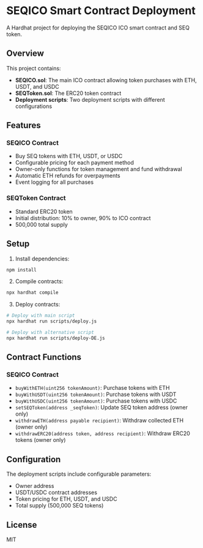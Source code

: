# SEQICO Smart Contract Deployment

A Hardhat project for deploying the SEQICO ICO smart contract and SEQ token.

## Overview

This project contains:

- **SEQICO.sol**: The main ICO contract allowing token purchases with ETH, USDT, and USDC
- **SEQToken.sol**: The ERC20 token contract
- **Deployment scripts**: Two deployment scripts with different configurations

## Features

### SEQICO Contract

- Buy SEQ tokens with ETH, USDT, or USDC
- Configurable pricing for each payment method
- Owner-only functions for token management and fund withdrawal
- Automatic ETH refunds for overpayments
- Event logging for all purchases

### SEQToken Contract

- Standard ERC20 token
- Initial distribution: 10% to owner, 90% to ICO contract
- 500,000 total supply

## Setup

1. Install dependencies:

```bash
npm install
```

2. Compile contracts:

```bash
npx hardhat compile
```

3. Deploy contracts:

```bash
# Deploy with main script
npx hardhat run scripts/deploy.js

# Deploy with alternative script
npx hardhat run scripts/deploy-DE.js
```

## Contract Functions

### SEQICO Contract

- `buyWithETH(uint256 tokenAmount)`: Purchase tokens with ETH
- `buyWithUSDT(uint256 tokenAmount)`: Purchase tokens with USDT
- `buyWithUSDC(uint256 tokenAmount)`: Purchase tokens with USDC
- `setSEQToken(address _seqToken)`: Update SEQ token address (owner only)
- `withdrawETH(address payable recipient)`: Withdraw collected ETH (owner only)
- `withdrawERC20(address token, address recipient)`: Withdraw ERC20 tokens (owner only)

## Configuration

The deployment scripts include configurable parameters:

- Owner address
- USDT/USDC contract addresses
- Token pricing for ETH, USDT, and USDC
- Total supply (500,000 SEQ tokens)

## License

MIT

